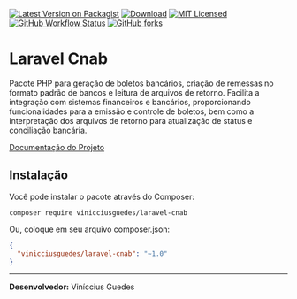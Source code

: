 [![Latest Version on Packagist](https://img.shields.io/packagist/v/vinicciusguedes/laravel-cnab.svg?style=flat-square)](https://packagist.org/packages/vinicciusguedes/laravel-cnab/)
[![Download](https://img.shields.io/packagist/dt/vinicciusguedes/laravel-cnab.svg?style=flat-square)](https://github.com/vinicciusguedes/laravel-cnab)
[![MIT Licensed](https://img.shields.io/badge/license-MIT-brightgreen.svg?style=flat-square)](LICENSE.md)
[![GitHub Workflow Status](https://img.shields.io/github/actions/workflow/status/vinicciusguedes/laravel-bitwise/build.yml?style=flat-square)](https://github.com/vinicciusguedes/laravel-cnab/actions)
[![GitHub forks](https://img.shields.io/github/forks/vinicciusguedes/laravel-cnab.svg?style=social&label=Fork)](https://github.com/vinicciusguedes/laravel-cnab)

# Laravel Cnab
Pacote PHP para geração de boletos bancários, criação de remessas no formato padrão de bancos e leitura de arquivos de retorno. Facilita a integração com sistemas financeiros e bancários, proporcionando funcionalidades para a emissão e controle de boletos, bem como a interpretação dos arquivos de retorno para atualização de status e conciliação bancária.


[Documentação do Projeto](https://github.com/vinicciusguedes/laravel-cnab/tree/master/docs/source/usage)

## Instalação

Você pode instalar o pacote através do Composer:
```composer
composer require vinicciusguedes/laravel-cnab
```
Ou, coloque em seu arquivo composer.json:

```json
{
  "vinicciusguedes/laravel-cnab": "~1.0"
}
```

___ 
**Desenvolvedor:** Viníccius Guedes